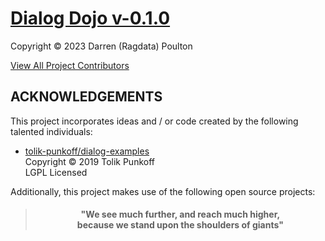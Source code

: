 # [Dialog Dojo v-0.1.0](https://github.com/ragdata/dialog-dojo)

Copyright © 2023 Darren (Ragdata) Poulton

[View All Project Contributors](.github/CONTRIBUTORS.md)

## ACKNOWLEDGEMENTS

This project incorporates ideas and / or code created by the following talented individuals:

- [tolik-punkoff/dialog-examples](https://github.com/tolik-punkoff/dialog-examples)<br />
  Copyright © 2019 Tolik Punkoff<br />
  LGPL Licensed

Additionally, this project makes use of the following open source projects:

<!--[ DEPENDENCIES - START ]-->

<!--[ DEPENDENCIES - END ]-->

> <h4 align="center">"We see much further, and reach much higher,<br />
> because we stand upon the shoulders of giants"</h4>

